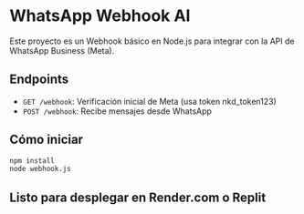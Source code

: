 # WhatsApp Webhook AI

Este proyecto es un Webhook básico en Node.js para integrar con la API de WhatsApp Business (Meta).

## Endpoints

- `GET /webhook`: Verificación inicial de Meta (usa token nkd_token123)
- `POST /webhook`: Recibe mensajes desde WhatsApp

## Cómo iniciar

```bash
npm install
node webhook.js
```

## Listo para desplegar en Render.com o Replit